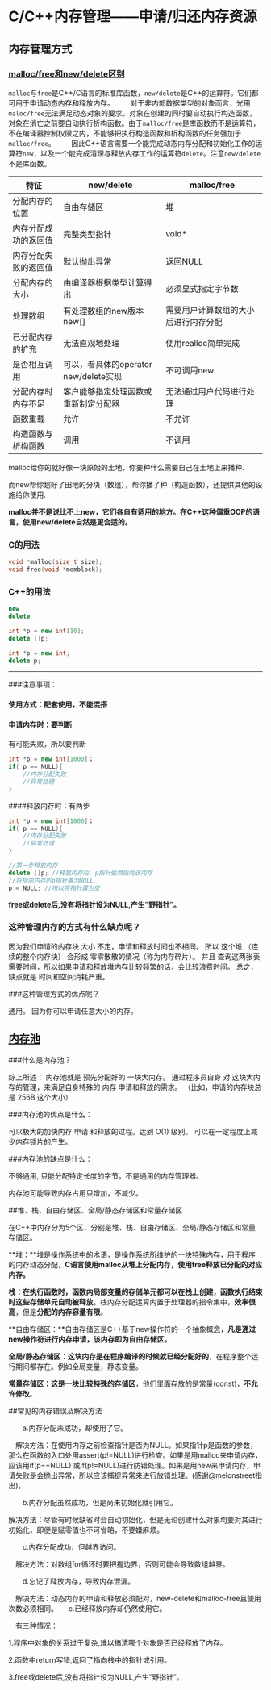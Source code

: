 # C/C++内存管理——申请/归还内存资源

## 内存管理方式

### [malloc/free和new/delete区别](http://www.cnblogs.com/QG-whz/p/5140930.html)

`malloc`与`free`是C++/C语言的标准库函数，`new/delete`是C++的运算符。它们都可用于申请动态内存和释放内存。
　　对于非内部数据类型的对象而言，光用`maloc/free`无法满足动态对象的要求。对象在创建的同时要自动执行构造函数，对象在消亡之前要自动执行析构函数。由于`malloc/free`是库函数而不是运算符，不在编译器控制权限之内，不能够把执行构造函数和析构函数的任务强加于`malloc/free`。
　　因此C++语言需要一个能完成动态内存分配和初始化工作的运算符`new`，以及一个能完成清理与释放内存工作的运算符`delete`。注意`new/delete`不是库函数。

| 特征                 | new/delete                            | malloc/free                          |
| -------------------- | ------------------------------------- | ------------------------------------ |
| 分配内存的位置       | 自由存储区                            | 堆                                   |
| 内存分配成功的返回值 | 完整类型指针                          | void*                                |
| 内存分配失败的返回值 | 默认抛出异常                          | 返回NULL                             |
| 分配内存的大小       | 由编译器根据类型计算得出              | 必须显式指定字节数                   |
| 处理数组             | 有处理数组的new版本new[]              | 需要用户计算数组的大小后进行内存分配 |
| 已分配内存的扩充     | 无法直观地处理                        | 使用realloc简单完成                  |
| 是否相互调用         | 可以，看具体的operator new/delete实现 | 不可调用new                          |
| 分配内存时内存不足   | 客户能够指定处理函数或重新制定分配器  | 无法通过用户代码进行处理             |
| 函数重载             | 允许                                  | 不允许                               |
| 构造函数与析构函数   | 调用                                  | 不调用                               |

malloc给你的就好像一块原始的土地，你要种什么需要自己在土地上来播种.

而new帮你划好了田地的分块（数组），帮你播了种（构造函数），还提供其他的设施给你使用.

**malloc并不是说比不上new，它们各自有适用的地方。在C++这种偏重OOP的语言，使用new/delete自然是更合适的。**

### C的用法

```c++
void *malloc(size_t size);
void free(void *memblock);
```

### C++的用法

```c++
new
delete

int *p = new int[10];
delete []p;

int *p = new int;
delete p;
```

****

###注意事项：

#### 使用方式：配套使用，不能混搭

#### 申请内存时：要判断

有可能失败，所以要判断

```c++
int *p = new int[1000]；
if( p == NULL){
    //内存分配失败
    //异常处理
}
```

####释放内存时：有两步

```c++
int *p = new int[1000]；
if( p == NULL){
    //内存分配失败
    //异常处理
}

//第一步释放内存
delete []p; //释放内存后，p指针依然指向该内存
//将指向内存的p指针置为NULL
p = NULL; //所以将指针置为空
```

**free或delete后,没有将指针设为NULL,产生”野指针”。**

### 这种管理内存的方式有什么缺点呢？

因为我们申请的内存块 大小 不定，申请和释放时间也不相同。 所以 这个堆 （连续的整个内存块） 会形成 零零散散的情况（称为内存碎片）。 并且 查询这两张表 需要时间，所以如果申请和释放堆内存比较频繁的话，会比较浪费时间。 
总之，缺点就是 时间和空间消耗严重。

###这种管理方式的优点呢？

通用。 
因为你可以申请任意大小的内存。

## [内存池](http://cplusplus.wikidot.com/cn:memory-management) 

###什么是内存池？

综上所述： 内存池就是 预先分配好的 一块大内存。 通过程序员自身 对 这块大内存的管理，来满足自身特殊的 内存 申请和释放的需求。 （比如，申请的内存块总是 256B 这个大小）

###内存池的优点是什么：

可以极大的加快内存 申请 和释放的过程。达到 O(1) 级别。 
可以在一定程度上减少内存锁片的产生。

###内存池的缺点是什么：

不够通用, 只能分配特定长度的字节，不是通用的内存管理器。 

内存池可能导致内存占用只增加，不减少。



##堆、栈、自由存储区、全局/静态存储区和常量存储区

在C++中内存分为5个区，分别是堆、栈、自由存储区、全局/静态存储区和常量存储区。

**堆：**堆是操作系统中的术语，是操作系统所维护的一块特殊内存，用于程序的内存动态分配，**C语言使用malloc从堆上分配内存，使用free释放已分配的对应内存。**

**栈：**在执行函数时，**函数内局部变量**的存储单元都可以在栈上创建，函数执行结束时这些存储单元**自动被释放**。栈内存分配运算内置于处理器的指令集中，**效率很高**，但是**分配的内存容量有限**。

**自由存储区：**自由存储区是C++基于new操作符的一个抽象概念，**凡是通过new操作符进行内存申请，该内存即为自由存储区。**

**全局/静态存储区：**这块内存是在**程序编译的时候就已经分配好的**，在程序整个运行期间都存在。例如全局变量，静态变量。

**常量存储区：**这是一块比较**特殊的存储区**，他们里面存放的是常量(const)，**不允许修改**。



##常见的内存错误及解决方法

　　a.内存分配未成功，却使用了它。

　解决方法：在使用内存之前检查指针是否为NULL。如果指针p是函数的参数，那么在函数的入口处用assert(p!=NULL)进行检查。如果是用malloc来申请内存，应该用if(p==NULL) 或if(p!=NULL)进行防错处理。如果是用new来申请内存，申请失败是会抛出异常，所以应该捕捉异常来进行放错处理。(感谢[@](https://link.jianshu.com?t=http://www.cnblogs.com/QG-whz/)melonstreet指出)。

　　b.内存分配虽然成功，但是尚未初始化就引用它。

解决方法：尽管有时候缺省时会自动初始化，但是无论创建什么对象均要对其进行初始化，即便是赋零值也不可省略，不要嫌麻烦。

　　c.内存分配成功，但越界访问。

　解决方法：对数组for循环时要把握边界，否则可能会导致数组越界。

　　d.忘记了释放内存，导致内存泄漏。

　解决方法：动态内存的申请和释放必须配对，new-delete和malloc-free且使用次数必须相同。　　c.已经释放内存却仍然使用它。

　有三种情况：

1.程序中对象的关系过于复杂,难以搞清哪个对象是否已经释放了内存。

2.函数中return写错,返回了指向栈中的指针或引用。

3.free或delete后,没有将指针设为NULL,产生”野指针”。





























